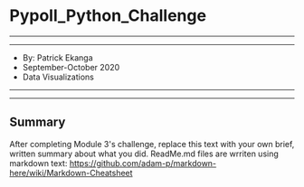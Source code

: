 # Pypoll_Python_Challenge

*****
*****

* By: Patrick Ekanga
* September-October 2020
* Data Visualizations

*****
*****

## Summary

After completing Module 3's challenge, replace this text with your own brief, written summary about what you did. ReadMe.md files are wrriten using markdown text: https://github.com/adam-p/markdown-here/wiki/Markdown-Cheatsheet

